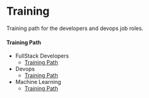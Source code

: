 Training
===========================

Training path for the developers and devops job roles.


#### Training Path

* FullStack Developers
	* [Training Path](./fullstack-dev-trainining-path.mdown)
* Devops
	* [Training Path](./devops-dev-training-path.mdown)
* Machine Learning
	* [Training Path](./ml-training-path.mdown)
